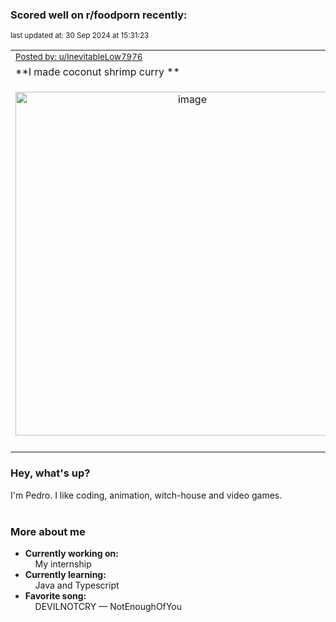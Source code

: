 ### Scored well on r/foodporn recently:

<p align="left"><sub>last updated at: 30 Sep 2024 at 15:31:23</sub></p>

|   |
| --- |
| <sub>[Posted by: u/InevitableLow7976][source]</sub> |
| **I made coconut shrimp curry ** | 
|<p align="center"> <img alt="image" src="https://i.redd.it/llys86asrlrd1.jpeg" width="550" /> </p>|
|   |

### Hey, what's up?

I'm Pedro. I like coding, animation, witch-house and video games.<br><br>

### More about me
- **Currently working on:**  
&nbsp;&nbsp;&nbsp;&nbsp;My internship
- **Currently learning:**  
&nbsp;&nbsp;&nbsp;&nbsp;Java and Typescript
- **Favorite song:**  
&nbsp;&nbsp;&nbsp;&nbsp;DEVILNOTCRY — NotEnoughOfYou<br><br>

  



  
  
  
[linkedin]: https://linkedin.com/in/pedro-h-r-gomes-8a487b14a/
[gmail]: mailto:pilique11@gmail.com
[source]: https://reddit.com/r/FoodPorn/comments/1frma8i/i_made_coconut_shrimp_curry/
[redditAPI]: https://www.reddit.com/dev/api/